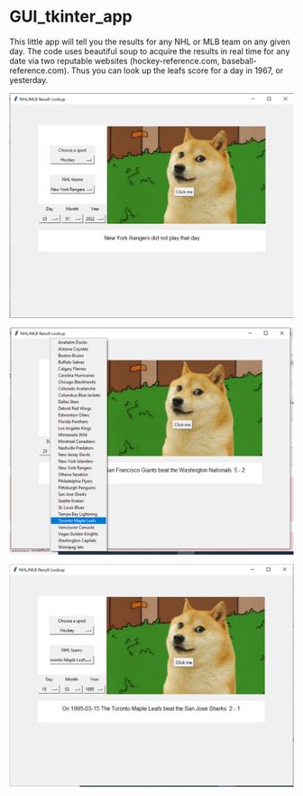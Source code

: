 # GUI_tkinter_app

This little app will tell you the results for any NHL or MLB team on any given day. 
The code uses beautiful soup to acquire the results in real time for any date via two reputable websites (hockey-reference.com, baseball-reference.com).
Thus you can look up the leafs score for a day in 1967, or yesterday.

<p align="center"

![alttext](https://github.com/sd2wiebe/GUI_tkinter_app/blob/main/GUI.png)

</p>

![alttext](https://github.com/sd2wiebe/GUI_tkinter_app/blob/main/GUI1.png)

</p>
<p align="center"

![alttext](https://github.com/sd2wiebe/GUI_tkinter_app/blob/main/GUI2.png)

</p>
